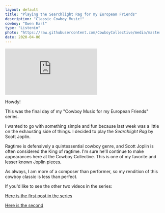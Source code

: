 ```yaml
---
layout: default
title: "Playing the Searchlight Rag for my European Friends"
description: "Classic Cowboy Music!"
cowboy: "Owen Earl"
type: "Listenin"
photo: "https://raw.githubusercontent.com/CowboyCollective/media/master/vlcsnap-2020-04-08-10h39m51s174.png"
date: 2020-04-06
---
```


<iframe id="youtube" src="https://www.youtube.com/embed/ZvjQ6uImkFE" frameborder="0" allow="accelerometer; autoplay; encrypted-media; gyroscope; picture-in-picture" allowfullscreen></iframe>

Howdy!

This was the final day of my "Cowboy Music for my European Friends" series.

I wanted to go with something simple and fun because last week was a little on the exhausting side of things. I decided to play the *Searchlight Rag* by Scott Joplin.

Ragtime is defensively a quintessential cowboy genre, and Scott Joplin is often considered the King of ragtime. I'm sure he'll continue to make appearances here at the Cowboy Collective. This is one of my favorite and lesser known Joplin pieces.

As always, I am more of a composer than performer, so my rendition of this cowboy classic is less than perfect.

If you'd like to see the other two videos in the series:

[Here is the first post in the series](https://cowboycollective.cc/2020/03/23/EuropeFriends.html)

[Here is the second](https://cowboycollective.cc/2020/03/29/WritingACowboySong.html)

